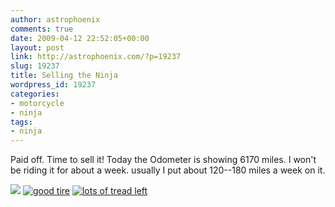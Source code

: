 ```yaml
---
author: astrophoenix
comments: true
date: 2009-04-12 22:52:05+00:00
layout: post
link: http://astrophoenix.com/?p=19237
slug: 19237
title: Selling the Ninja
wordpress_id: 19237
categories:
- motorcycle
- ninja
tags:
- ninja
---
```


Paid off. Time to sell it! Today the Odometer is showing 6170 miles. I won't be riding it for about a week. usually I put about 120--180 miles a week on it.

[![](/wp-uploads/astrophoenix/2010/12/sell_1365_compressed-300x225.jpg)](/wp-uploads/astrophoenix/2010/12/sell_1365_compressed.jpg)
[![good tire](/wp-uploads/astrophoenix/2010/12/sell_1368_compressed-300x225.jpg)](/wp-uploads/astrophoenix/2010/12/sell_1368_compressed.jpg)
[![lots of tread left](/wp-uploads/astrophoenix/2010/12/sell_1371_compressed-300x225.jpg)](/wp-uploads/astrophoenix/2010/12/sell_1371_compressed.jpg)
